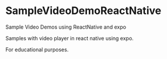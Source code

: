 # SampleVideoDemoReactNative
Sample Video Demos using ReactNative and expo


Samples with video player in react native using expo.

For educational purposes.
